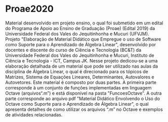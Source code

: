 # Proae2020
Material desenvolvido em projeto ensino, o qual foi submetido em um edital do Programa de Apoio ao Ensino de Graduação (Proae) (Edital 2019) da Universidade Federal dos Vales do Jequitinhonha e Mucuri (UFVJM).
Projeto "Elaboração de Material Didático que Empregue o uso de Software como Suporte para o Aprendizado de Álgebra Linear", desenvolvido por docentes e discente do curso de Ciência e Tecnologia (BC&T) da Universidade Federal dos Vales do Jequitinhonha e Mucuri, Instituto de Ciência e Tecnologia - ICT, Campus JK. Nesse projeto dedicou-se a uma elaboração detalhada de um material que pode ser utilizado nas aulas da disciplina de Álgebra Linear, o qual é direcionado para os tópicos de Matrizes, Sistema de Equações Lineares, Determinantes, Autovalores e Autovetores. Este material é composto por duas partes.  A primeira parte corresponde à um conjunto de funções implementadas em linguagem Octave (arquivos“.m”) e está disponível na pasta "FuncoesOctave". A outra parte corresponde ao arquivo pdf "Material Didático Envolvendo o Uso do Octave como Suporte para o Aprendizado de Álgebra Linear", o qual apresenta detalhes de como utilizar os arquivos “.m” no Octave e exemplos de atividades relacionadas.
